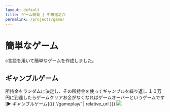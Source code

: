 ```yaml
---
layout: default
title: ゲーム開発 | 中根進之介
permalink: /projects/game/
---
```


# 簡単なゲーム

c言語を用いて簡単なゲームを作成しました。


## ギャンブルゲーム
所持金をランダムに決定し、その所持金を使ってギャンブルを繰り返し
１０万円に到達したらゲームクリアお金がなくなればゲームオーバーというゲームです<br>
[▶️ ギャンブルゲーム]({{ '/gameplay/' | relative_url }})
<img class="img-fluid" src="/shin.nakane.achive/images/planet.png">

